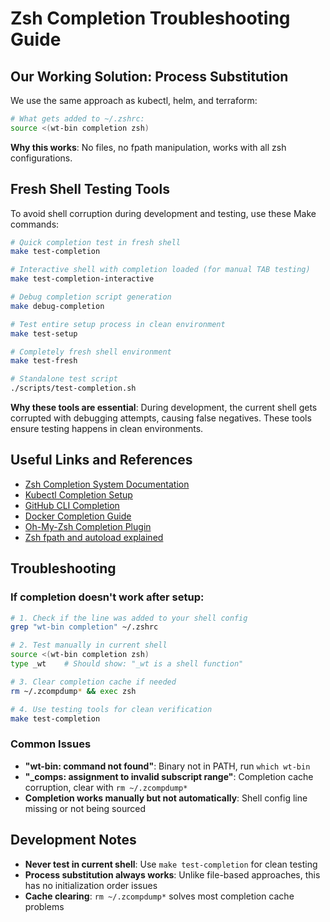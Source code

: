 # Zsh Completion Troubleshooting Guide

## Our Working Solution: Process Substitution

We use the same approach as kubectl, helm, and terraform:

```bash
# What gets added to ~/.zshrc:
source <(wt-bin completion zsh)
```

**Why this works**: No files, no fpath manipulation, works with all zsh configurations.

## Fresh Shell Testing Tools

To avoid shell corruption during development and testing, use these Make commands:

```bash
# Quick completion test in fresh shell
make test-completion

# Interactive shell with completion loaded (for manual TAB testing)
make test-completion-interactive

# Debug completion script generation
make debug-completion

# Test entire setup process in clean environment
make test-setup

# Completely fresh shell environment
make test-fresh

# Standalone test script
./scripts/test-completion.sh
```

**Why these tools are essential**: During development, the current shell gets corrupted with debugging attempts, causing false negatives. These tools ensure testing happens in clean environments.

## Useful Links and References

- [Zsh Completion System Documentation](http://zsh.sourceforge.net/Doc/Release/Completion-System.html)
- [Kubectl Completion Setup](https://kubernetes.io/docs/tasks/tools/install-kubectl-linux/#enable-shell-autocompletion)
- [GitHub CLI Completion](https://cli.github.com/manual/gh_completion)
- [Docker Completion Guide](https://docs.docker.com/engine/cli-completion/)
- [Oh-My-Zsh Completion Plugin](https://github.com/zsh-users/zsh-completions)
- [Zsh fpath and autoload explained](https://github.com/zsh-users/zsh/blob/master/Etc/completion-style-guide)

## Troubleshooting

### If completion doesn't work after setup:

```bash
# 1. Check if the line was added to your shell config
grep "wt-bin completion" ~/.zshrc

# 2. Test manually in current shell
source <(wt-bin completion zsh)
type _wt    # Should show: "_wt is a shell function"

# 3. Clear completion cache if needed
rm ~/.zcompdump* && exec zsh

# 4. Use testing tools for clean verification
make test-completion
```

### Common Issues

- **"wt-bin: command not found"**: Binary not in PATH, run `which wt-bin`
- **"_comps: assignment to invalid subscript range"**: Completion cache corruption, clear with `rm ~/.zcompdump*`
- **Completion works manually but not automatically**: Shell config line missing or not being sourced

## Development Notes

- **Never test in current shell**: Use `make test-completion` for clean testing
- **Process substitution always works**: Unlike file-based approaches, this has no initialization order issues
- **Cache clearing**: `rm ~/.zcompdump*` solves most completion cache problems

